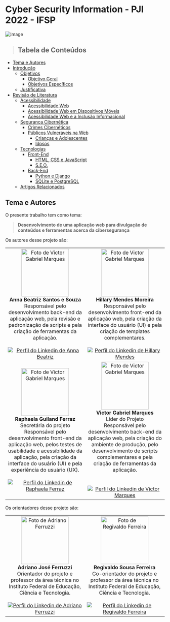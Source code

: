 # Cyber Security Information - PJI 2022 - IFSP
![image](https://user-images.githubusercontent.com/86068797/166588543-9ff49eb2-8926-4de9-8c27-27d4936941e7.png)

> ## Tabela de Conteúdos
* [Tema e Autores](#tema-e-autores)
* [Introdução]()
  * [Objetivos]()
    * [Objetivo Geral]()
    * [Objetivos Específicos]()
  * [Justificativa]()
* [Revisão de Literatura]()
  * [Acessibilidade]()
    * [Acessibilidade Web]()
    * [Acessibilidade Web em Dispositivos Móveis]()
    * [Acessibilidade Web e a Inclusão Informacional]()
  * [Segurança Cibernética]()
    * [Crimes Cibernéticos]()
    * [Públicos Vulneráveis na Web]()
      * [Crianças e Adolescentes]()
      * [Idosos]()
  * [Tecnologias]()
    * [Front-End]()
      * [HTML, CSS e JavaScript]()
      * [S.E.O.]()
    * [Back-End]()
      * [Python e Django]()
      * [SQLite e PostgreSQL]()
  * [Artigos Relacionados]()

## Tema e Autores

O presente trabalho tem como tema:
> **Desenvolvimento de uma aplicação web para divulgação de conteúdos e ferramentas acerca da cibersegurança**
 
Os autores desse projeto são:

<table>
    <tr>
      <td align="center">
        <img src="https://user-images.githubusercontent.com/86068797/178555475-152784e4-593f-4767-9eeb-9960d1892b5c.png" width="150;" alt="Foto de Victor Gabriel Marques"/>
        <br>
        <b>Anna Beatriz Santos e Souza</b>
        <br>
        Responsável pelo desenvolvimento back-end da aplicação web, pela revisão e padronização de scripts e pela criação de ferramentas da aplicação.
        <br>
        <br>
        <a href="https://www.linkedin.com/in/anna-beatriz-3b32921aa/">
          <img alt="Perfil do Linkedin de Anna Beatriz" src="https://img.shields.io/badge/-LinkedIn-%230077B5?style=for-the-badge&logo=linkedin&logoColor=white">
        </a>
      </td>
      <td align="center">
        <img src="https://user-images.githubusercontent.com/86068797/178555740-9b99df1a-e39b-46b2-8474-71903d1483f7.png" width="150;" alt="Foto de Victor Gabriel Marques"/>
        <br>
        <b>Hillary Mendes Moreira</b>
        <br>
        Responsável pelo desenvolvimento front-end da aplicação web, pela criação da interface do usuário (UI) e pela criação de templates complementares.
        <br>
        <br>
        <a href="https://www.linkedin.com/in/hillary-mendes-78609a215/">
          <img alt="Perfil do Linkedin de Hillary Mendes" src="https://img.shields.io/badge/-LinkedIn-%230077B5?style=for-the-badge&logo=linkedin&logoColor=white">
        </a>
      </td>
    </tr>
    <tr>
      <td align="center">
        <img src="https://user-images.githubusercontent.com/86068797/178555567-f0f70de3-183e-4f56-8d6e-341480c2df72.png" width="150;" alt="Foto de Victor Gabriel Marques"/>
        <br>
        <b>Raphaela Guiland Ferraz</b>
        <br>
        Secretária do projeto
        <br>
        Responsável pelo desenvolvimento front-end da aplicação web, pelos testes de usabilidade e acessibilidade da aplicação, pela criação da interface do usuário (UI) e pela experiência do usuário (UX).
        <br>
        <br>
        <a href="https://www.linkedin.com/in/raphaela-guiland-ferraz-32a980214/">
          <img alt="Perfil do Linkedin de Raphaela Ferraz" src="https://img.shields.io/badge/-LinkedIn-%230077B5?style=for-the-badge&logo=linkedin&logoColor=white">
        </a>
      </td>
      <td align="center">
        <img src="https://user-images.githubusercontent.com/86068797/178555874-d9567e1a-70be-496c-9579-a6d179df3de7.png" width="150;" alt="Foto de Victor Gabriel Marques"/>
        <br>
        <b>Victor Gabriel Marques</b>
        <br>
        Líder do Projeto
        <br>
        Responsável pelo desenvolvimento back-end da aplicação web, pela criação do ambiente de produção, pelo desenvolvimento de scripts complementares e pela criação de ferramentas da aplicação.
        <br>
        <br>
        <br>
        <a href="https://www.linkedin.com/in/victor-marques-profile/">
          <img alt="Perfil do Linkedin de Victor Marques" src="https://img.shields.io/badge/-LinkedIn-%230077B5?style=for-the-badge&logo=linkedin&logoColor=white">
        </a>
      </td>
    </tr>
</table>

Os orientadores desse projeto são:

<table>
    <tr>
      <td align="center">
        <img src="https://user-images.githubusercontent.com/86068797/178559771-8f9f90e3-e9be-4be3-b435-e2bbed0df593.png" width="150;" alt="Foto de Adriano Ferruzzi"/>
        <br>
        <b>Adriano José Ferruzzi</b>
        <br>
        Orientador do projeto e professor da área técnica no Instituto Federal de Educação, Ciência e Tecnologia.
        <br>
        <br>
        <a href="https://www.linkedin.com/in/adriano-ferruzzi/">
          <img alt="Perfil do Linkedin de Adriano Ferruzzi" src="https://img.shields.io/badge/-LinkedIn-%230077B5?style=for-the-badge&logo=linkedin&logoColor=white">
        </a>
      </td>
      <td align="center">
        <img src="https://user-images.githubusercontent.com/86068797/178559833-eee470b2-d25e-4c14-82c6-255e2fd310f7.png" width="150;" alt="Foto de Regivaldo Ferreira"/>
        <br>
        <b>Regivaldo Sousa Ferreira</b>
        <br>
        Co-orientador do projeto e professor da área técnica no Instituto Federal de Educação, Ciência e Tecnologia.
        <br>
        <br>
        <a href="https://www.linkedin.com/in/regivaldo-sousa-723680157/">
          <img alt="Perfil do Linkedin de Regivaldo Ferreira" src="https://img.shields.io/badge/-LinkedIn-%230077B5?style=for-the-badge&logo=linkedin&logoColor=white">
        </a>
      </td>
    </tr>
</table>